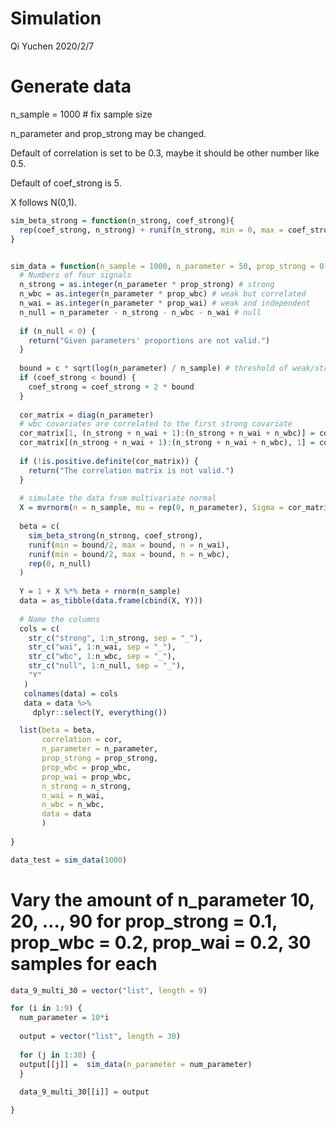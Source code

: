 Simulation
================
Qi Yuchen
2020/2/7

# Generate data

n\_sample = 1000 \# fix sample size

n\_parameter and prop\_strong may be changed.

Default of correlation is set to be 0.3, maybe it should be other number
like 0.5.

Default of coef\_strong is 5.

X follows N(0,1).

``` r
sim_beta_strong = function(n_strong, coef_strong){
  rep(coef_strong, n_strong) + runif(n_strong, min = 0, max = coef_strong)
}


sim_data = function(n_sample = 1000, n_parameter = 50, prop_strong = 0.1, prop_wbc = 0.2, prop_wai = 0.2, c = 1, cor = 0.30, coef_strong = 5) {
  # Numbers of four signals
  n_strong = as.integer(n_parameter * prop_strong) # strong
  n_wbc = as.integer(n_parameter * prop_wbc) # weak but correlated
  n_wai = as.integer(n_parameter * prop_wai) # weak and independent
  n_null = n_parameter - n_strong - n_wbc - n_wai # null
  
  if (n_null < 0) {
    return("Given parameters' proportions are not valid.")
  }
  
  bound = c * sqrt(log(n_parameter) / n_sample) # threshold of weak/strong, the default is 0.14
  if (coef_strong < bound) {
    coef_strong = coef_strong + 2 * bound
  }
  
  cor_matrix = diag(n_parameter)
  # wbc covariates are correlated to the first strong covariate
  cor_matrix[1, (n_strong + n_wai + 1):(n_strong + n_wai + n_wbc)] = cor
  cor_matrix[(n_strong + n_wai + 1):(n_strong + n_wai + n_wbc), 1] = cor
  
  if (!is.positive.definite(cor_matrix)) {
    return("The correlation matrix is not valid.")
  }
  
  # simulate the data from multivariate normal
  X = mvrnorm(n = n_sample, mu = rep(0, n_parameter), Sigma = cor_matrix) # var = 1, correlation = covariance
  
  beta = c(
    sim_beta_strong(n_strong, coef_strong),
    runif(min = bound/2, max = bound, n = n_wai), 
    runif(min = bound/2, max = bound, n = n_wbc),
    rep(0, n_null) 
  )
  
  Y = 1 + X %*% beta + rnorm(n_sample)
  data = as_tibble(data.frame(cbind(X, Y)))
  
  # Name the columns
  cols = c(
    str_c("strong", 1:n_strong, sep = "_"),
    str_c("wai", 1:n_wai, sep = "_"),
    str_c("wbc", 1:n_wbc, sep = "_"),
    str_c("null", 1:n_null, sep = "_"),
    "Y"
   )
   colnames(data) = cols
   data = data %>% 
     dplyr::select(Y, everything())

  list(beta = beta, 
       correlation = cor,
       n_parameter = n_parameter,
       prop_strong = prop_strong,
       prop_wbc = prop_wbc, 
       prop_wai = prop_wbc,
       n_strong = n_strong,
       n_wai = n_wai,
       n_wbc = n_wbc,
       data = data
       )
  
}

data_test = sim_data(1000)
```

# Vary the amount of n\_parameter 10, 20, …, 90 for prop\_strong = 0.1, prop\_wbc = 0.2, prop\_wai = 0.2, 30 samples for each

``` r
data_9_multi_30 = vector("list", length = 9)

for (i in 1:9) {
  num_parameter = 10*i
  
  output = vector("list", length = 30)
  
  for (j in 1:30) {
  output[[j]] =  sim_data(n_parameter = num_parameter)
  }
  
  data_9_multi_30[[i]] = output

}
```
